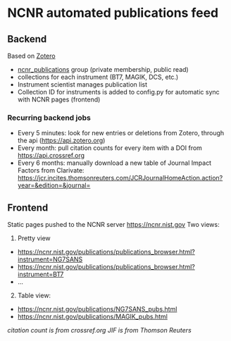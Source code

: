 # NCNR automated publications feed

## Backend

Based on [Zotero](https://www.zotero.org)

- [ncnr_publications](https://www.zotero.org/groups/1942669/ncnr_instruments/items) group (private membership, public read)
- collections for each instrument (BT7, MAGIK, DCS, etc.)
- Instrument scientist manages publication list
- Collection ID for instruments is added to config.py for automatic sync with NCNR pages (frontend)


### Recurring backend jobs

- Every 5 minutes: look for new entries or deletions from Zotero, through the api (https://api.zotero.org)
- Every month: pull citation counts for every item with a DOI from https://api.crossref.org
- Every 6 months: manually download a new table of Journal Impact Factors from Clarivate: 
  https://jcr.incites.thomsonreuters.com/JCRJournalHomeAction.action?year=&edition=&journal=

## Frontend

Static pages pushed to the NCNR server https://ncnr.nist.gov
Two views:

1.  Pretty view
  * https://ncnr.nist.gov/publications/publications_browser.html?instrument=NG7SANS
  * https://ncnr.nist.gov/publications/publications_browser.html?instrument=BT7
  * ...
2.  Table view:
  * https://ncnr.nist.gov/publications/NG7SANS_pubs.html
  * https://ncnr.nist.gov/publications/MAGIK_pubs.html
 
<i>citation count is from crossref.org</i>
<i>JIF is from Thomson Reuters</i>